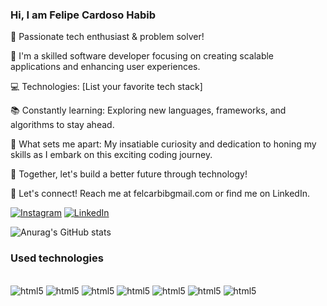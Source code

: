 ### Hi, I am Felipe Cardoso Habib

👋 Passionate tech enthusiast & problem solver!

🚀 I'm a skilled software developer focusing on creating scalable applications and enhancing user experiences.

💻 Technologies: [List your favorite tech stack]

📚 Constantly learning: Exploring new languages, frameworks, and algorithms to stay ahead.

🌟 What sets me apart: My insatiable curiosity and dedication to honing my skills as I embark on this exciting coding journey.

🔧 Together, let's build a better future through technology!

🤝 Let's connect! Reach me at felcarbibgmail.com or find me on LinkedIn.


[![Instagram](https://img.shields.io/badge/Instagram-E4405F?style=for-the-badge&logo=instagram&logoColor=white)](https://www.instagram.com/fe_carbib/)
[![LinkedIn](https://img.shields.io/badge/LinkedIn-0077B5?style=for-the-badge&logo=linkedin&logoColor=white)](https://www.linkedin.com/in/felipe-cardoso-habib-a31036164/)

![Anurag's GitHub stats](https://github-readme-stats.vercel.app/api?username=FelipeCardos&show_icons=true&theme=dracula)

### Used technologies

<div style='display: inline_block'><br>
    <img alt="html5" src="https://img.shields.io/badge/HTML5-E34F26?style=for-the-badge&logo=html5&logoColor=white"/>
    <img alt="html5" src="https://img.shields.io/badge/JavaScript-F7DF1E?style=for-the-badge&logo=javascript&logoColor=black"/>
    <img alt="html5" src="https://img.shields.io/badge/CSS3-1572B6?style=for-the-badge&logo=css3&logoColor=white"/>
    <img alt="html5" src="https://img.shields.io/badge/React-20232A?style=for-the-badge&logo=react&logoColor=61DAFB"/>
    <img alt="html5" src="https://img.shields.io/badge/Python-3776AB?style=for-the-badge&logo=python&logoColor=white"/>
    <img alt="html5" src="https://img.shields.io/badge/Java-ED8B00?style=for-the-badge&logo=openjdk&logoColor=white"/>
    <img alt="html5" src="https://img.shields.io/badge/MySQL-00000F?style=for-the-badge&logo=mysql&logoColor=white"/>

</div><br>


